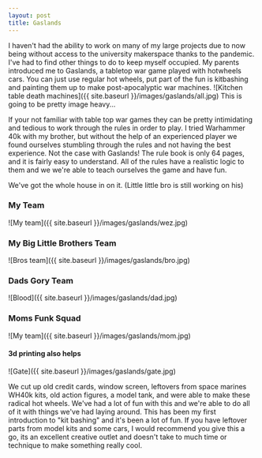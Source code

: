 ```yaml
---
layout: post
title: Gaslands
---
```


I haven't had the ability to work on many of my large projects due to now being without access to the university makerspace thanks to the pandemic. I've had to find other things to do to keep myself occupied. My parents introduced me to Gaslands, a tabletop war game played with hotwheels cars. You can just use regular hot wheels, put part of the fun is kitbashing and painting them up to make post-apocalyptic war machines. 
![Kitchen table death machines]({{ site.baseurl }}/images/gaslands/all.jpg)
This is going to be pretty image heavy...

If your not familiar with table top war games they can be pretty intimidating and tedious to work through the rules in order to play. I tried Warhammer 40k with my brother, but without the help of an experienced player we found ourselves stumbling through the rules and not having the best experience. Not the case with Gaslands! The rule book is only 64 pages, and it is fairly easy to understand. All of the rules have a realistic logic to them and we we're able to teach ourselves the game and have fun. 

We've got the whole house in on it. (Little little bro is still working on his)
### My Team
![My team]({{ site.baseurl }}/images/gaslands/wez.jpg)

### My Big Little Brothers Team
![Bros team]({{ site.baseurl }}/images/gaslands/bro.jpg)

### Dads Gory Team
![Blood]({{ site.baseurl }}/images/gaslands/dad.jpg)

### Moms Funk Squad
![My team]({{ site.baseurl }}/images/gaslands/mom.jpg)

#### 3d printing also helps
![Gate]({{ site.baseurl }}/images/gaslands/gate.jpg)

We cut up old credit cards, window screen, leftovers from space marines WH40k kits, old action figures, a model tank, and were able to make these radical hot wheels. We've had a lot of fun with this and we're able to do all of it with things we've had laying around. This has been my first introduction to "kit bashing" and it's been a lot of fun. If you have leftover parts from model kits and some cars, I would recommend you give this a go, its an excellent creative outlet and doesn't take to much time or technique to make something really cool.